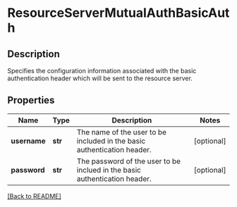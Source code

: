 # ResourceServerMutualAuthBasicAuth

## Description

Specifies the configuration information associated with the basic authentication header which will be sent to the resource server.


## Properties

Name | Type | Description | Notes
------------ | ------------- | ------------- | -------------
**username** | **str** | The name of the user to be included in the basic authentication header.  | [optional] 
**password** | **str** | The password of the user to be inclued in the basic authentication header.  | [optional] 

[[Back to README]](../README.md)



